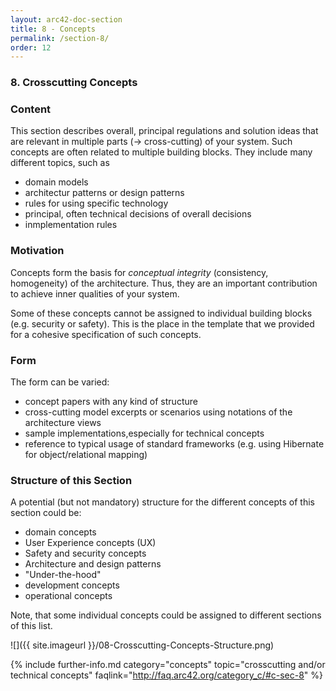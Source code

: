 ```yaml
---
layout: arc42-doc-section
title: 8 - Concepts
permalink: /section-8/
order: 12
---
```


### 8. Crosscutting Concepts


<div class="arc42-help" markdown="1">

### Content
This section describes overall, principal regulations and solution ideas that are relevant in multiple parts (-> cross-cutting) of your system.
Such concepts are often related to multiple building blocks. They include many different topics, such as

* domain models
* architectur patterns or design patterns
* rules for using specific technology
* principal, often technical decisions of overall decisions
* inmplementation rules

### Motivation
Concepts form the basis for _conceptual integrity_ (consistency, homogeneity) of the architecture. Thus, they are an important contribution to achieve inner qualities of your system.

Some of these concepts cannot be assigned to individual building blocks (e.g. security or safety). This is the place in the template that we provided for a cohesive specification of such concepts.

### Form
The form can be varied:

* concept papers with any kind of structure
* cross-cutting model excerpts or scenarios using notations of the architecture views
* sample implementations,especially for technical concepts
* reference to typical usage of standard frameworks (e.g. using Hibernate for object/relational mapping)

### Structure of this Section
A potential (but not mandatory) structure for the different concepts of this section could be:

* domain concepts
* User Experience concepts (UX)
* Safety and security concepts
* Architecture and design patterns
* "Under-the-hood"
* development concepts
* operational concepts

Note, that some individual concepts could be assigned to different sections of this list.

![]({{ site.imageurl }}/08-Crosscutting-Concepts-Structure.png)

</div>

{% include further-info.md
   category="concepts"
   topic="crosscutting and/or technical concepts"
   faqlink="http://faq.arc42.org/category_c/#c-sec-8" %}
